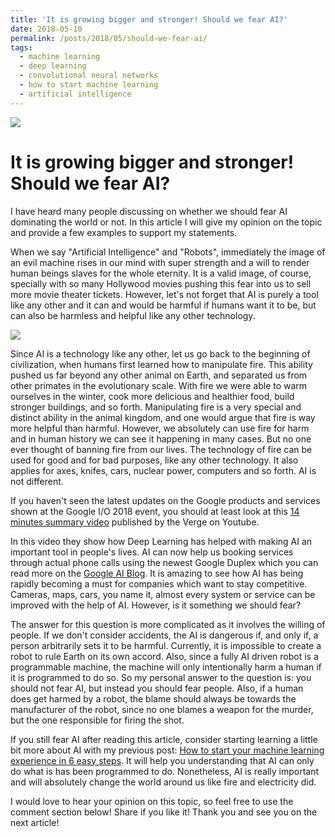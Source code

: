 ```yaml
---
title: 'It is growing bigger and stronger! Should we fear AI?'
date: 2018-05-10
permalink: /posts/2018/05/should-we-fear-ai/
tags:
  - machine learning
  - deep learning
  - convolutional neural networks
  - how to start machine learning
  - artificial intelligence
---
```



![](https://cdn.dribbble.com/users/225954/screenshots/2236527/robot_shot_1x.png)

It is growing bigger and stronger! Should we fear AI?
=====

I have heard many people discussing on whether we should fear AI dominating the world or not. In this article I will give my opinion on the topic and provide a few examples to support my statements.

When we say "Artificial Intelligence" and "Robots", immediately the image of an evil machine rises in our mind with super strength and a will to render human beings slaves for the whole eternity. It is a valid image, of course, specially with so many Hollywood movies pushing this fear into us to sell more movie theater tickets. However, let's not forget that AI is purely a tool like any other and it can and would be harmful if humans want it to be, but can also be harmless and helpful like any other technology.

![](https://www.unilad.co.uk/wp-content/uploads/2016/06/giphy-13.gif)

Since AI is a technology like any other, let us go back to the beginning of civilization, when humans first learned how to manipulate fire. This ability pushed us far beyond any other animal on Earth, and separated us from other primates in the evolutionary scale. With fire we were able to warm ourselves in the winter, cook more delicious and healthier food, build stronger buildings, and so forth. Manipulating fire is a very special and distinct ability in the animal kingdom, and one would argue that fire is way more helpful than harmful. However, we absolutely can use fire for harm and in human history we can see it happening in many cases. But no one ever thought of banning fire from our lives. The technology of fire can be used for good and for bad purposes, like any other technology. It also applies for axes, knifes, cars, nuclear power, computers and so forth. AI is not different.

If you haven't seen the latest updates on the Google products and services shown at the Google I/O 2018 event, you should at least look at this [14 minutes summary video](https://www.youtube.com/watch?v=BRUvbiWLwFI) published by the Verge on Youtube.

In this video they show how Deep Learning has helped with making AI an important tool in people's lives. AI can now help us booking services through actual phone calls using the newest Google Duplex which you can read more on the [Google AI Blog](https://ai.googleblog.com/2018/05/duplex-ai-system-for-natural-conversation.html). It is amazing to see how AI has being rapidly becoming a must for companies which want to stay competitive. Cameras, maps, cars, you name it, almost every system or service can be improved with the help of AI. However, is it something we should fear?

The answer for this question is more complicated as it involves the willing of people. If we don't consider accidents, the AI is dangerous if, and only if, a person arbitrarily sets it to be harmful. Currently, it is impossible to create a robot to rule Earth on its own accord. Also, since a fully AI driven robot is a programmable machine, the machine will only intentionally harm a human if it is programmed to do so. So my personal answer to the question is: you should not fear AI, but instead you should fear people. Also, if a human does get harmed by a robot, the blame should always be towards the manufacturer of the robot, since no one blames a weapon for the murder, but the one responsible for firing the shot.

If you still fear AI after reading this article, consider starting learning a little bit more about AI with my previous post: [How to start your machine learning experience in 6 easy steps](https://www.linkedin.com/pulse/how-start-your-machine-learning-experience-6-easy-steps-paulo-dores/?lipi=urn%3Ali%3Apage%3Ad_flagship3_pulse_read%3BAGvBA7h9TYKghWNBwmE5mg%3D%3D). It will help you understanding that AI can only do what is has been programmed to do. Nonetheless, AI is really important and will absolutely change the world around us like fire and electricity did.

I would love to hear your opinion on this topic, so feel free to use the comment section below! Share if you like it! Thank you and see you on the next article!
